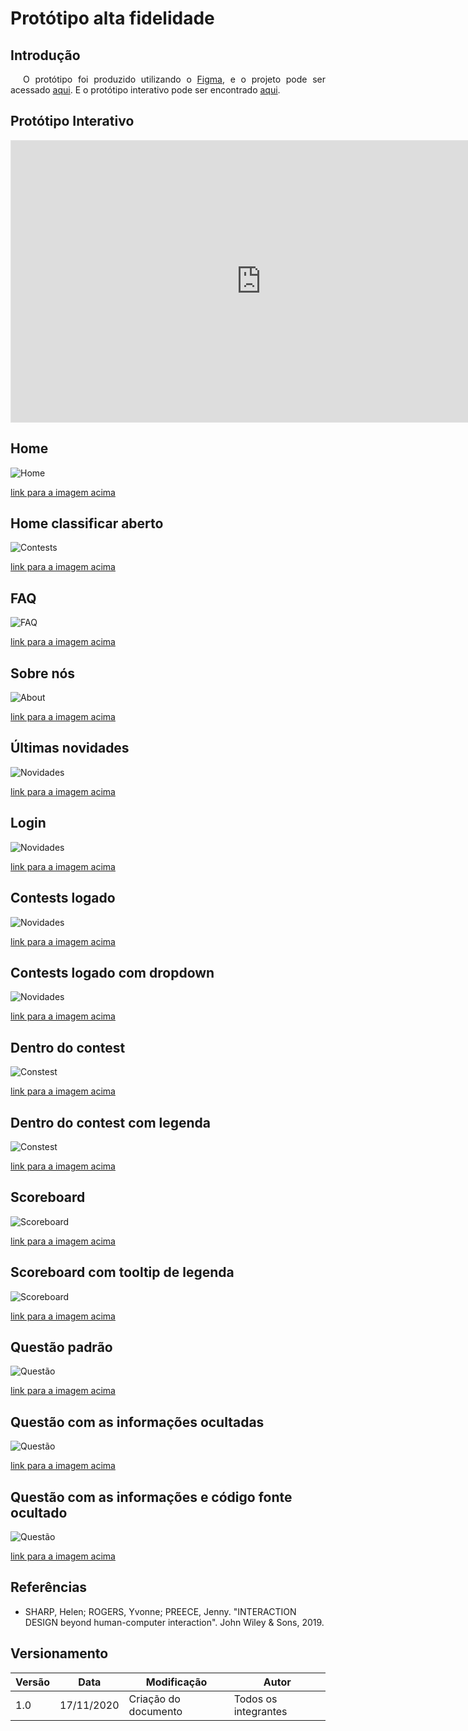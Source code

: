 # Protótipo alta fidelidade

## Introdução

<p style="text-indent: 20px; text-align: justify">
O protótipo foi produzido utilizando o <a class="link" href="https://www.figma.com/" target="_blank">Figma</a>, e o projeto pode ser acessado <a class="link" href="https://www.figma.com/file/6e0a2PDQNIVhWLBW5MiX7j/Prot%C3%B3tipo-CD-MOJ-Alta?node-id=0%3A1" target="_blank">aqui</a>. E o protótipo interativo pode ser encontrado <a class="link" href="https://www.figma.com/proto/6e0a2PDQNIVhWLBW5MiX7j/Prot%C3%B3tipo-CD-MOJ-Alta?node-id=5%3A7&scaling=min-zoom" target="_blank">aqui</a>.
</p>

## Protótipo Interativo

<iframe style="border: 1px solid rgba(0, 0, 0, 0.1);" width="800" height="450" src="https://www.figma.com/embed?embed_host=share&url=https%3A%2F%2Fwww.figma.com%2Fproto%2F6e0a2PDQNIVhWLBW5MiX7j%2FProt%25C3%25B3tipo-CD-MOJ-Alta%3Fnode-id%3D5%253A7%26scaling%3Dmin-zoom" allowfullscreen></iframe>

## Home

![Home](../../assets/alta_fidelidade/home(contests).png)

<a class="link" href="https://drive.google.com/file/d/1n7iQ0bHLwrrQQDnEX_U4ixDxhtNZqlNW/view?usp=sharing" target="_blank">link para a imagem acima</a>

## Home classificar aberto

![Contests](../../assets/alta_fidelidade/home_dropdown_classificar.png)

<a class="link" href="https://drive.google.com/file/d/1VbsddYWnqNqc3bWiJC53j9k-ALY0kaIa/view?usp=sharing" target="_blank">link para a imagem acima</a>

## FAQ

![FAQ](../../assets/alta_fidelidade/FAQ.png)

<a class="link" href="https://drive.google.com/file/d/13qB_A3Naqe45cum_m_M5NEn6xacqleQN/view?usp=sharing" target="_blank">link para a imagem acima</a>

## Sobre nós

![About](../../assets/alta_fidelidade/sobre.png)

<a class="link" href="https://drive.google.com/file/d/1PA9syR-s3iRZaObtMQ0uUghuhsLNogfi/view?usp=sharing" target="_blank">link para a imagem acima</a>

## Últimas novidades

![Novidades](../../assets/alta_fidelidade/novidades.png)

<a class="link" href="https://drive.google.com/file/d/1bEaOBFBjorXYMi9vAC8IfC51y1RA7NWk/view?usp=sharing" target="_blank">link para a imagem acima</a>

## Login

![Novidades](../../assets/alta_fidelidade/login.png)

<a class="link" href="https://drive.google.com/file/d/1Il85oLgz6z0ILRuc0hiZP8COfSo1TMkj/view?usp=sharing" target="_blank">link para a imagem acima</a>

## Contests logado

![Novidades](../../assets/alta_fidelidade/contests_logado.png)

<a class="link" href="https://drive.google.com/file/d/1OMLH-wLAgP5m6XEMZXt0K-KG6Gm8trsy/view?usp=sharing" target="_blank">link para a imagem acima</a>

## Contests logado com dropdown

![Novidades](../../assets/alta_fidelidade/contests_logado_dropdown_contests.png)

<a class="link" href="https://drive.google.com/file/d/1EKXD253LyhH1fjbyxjHjT9IQ8CTPh9qV/view?usp=sharing" target="_blank">link para a imagem acima</a>

## Dentro do contest

![Constest](../../assets/alta_fidelidade/contest.png)

<a class="link" href="https://drive.google.com/file/d/1qVeBj3S7b0jXy3Qdgu4qsoniGUsS_PTC/view?usp=sharing" target="_blank">link para a imagem acima</a>

## Dentro do contest com legenda

![Constest](../../assets/alta_fidelidade/contest_info.png)

<a class="link" href="https://drive.google.com/file/d/1WEpjbFXqoyGhLd5od1KQjhRitr3iVk1R/view?usp=sharing" target="_blank">link para a imagem acima</a>


## Scoreboard

![Scoreboard](../../assets/alta_fidelidade/scoreboard.png)

<a class="link" href="https://drive.google.com/file/d/1dPdgLOILLFeCMyepo0GZn9SZVNBsRbUp/view?usp=sharing" target="_blank">link para a imagem acima</a>

## Scoreboard com tooltip de legenda

![Scoreboard](../../assets/alta_fidelidade/scoreboard_info.png)

<a class="link" href="https://drive.google.com/file/d/1hrJ22YngpuAJLK8ljX9CrJJM53pjGi0h/view?usp=sharing" target="_blank">link para a imagem acima</a>

## Questão padrão

![Questão](../../assets/alta_fidelidade/questao.png)

<a class="link" href="https://drive.google.com/file/d/1k4l4yuFvbj7F0ClwsPBBoOXOyohbdjcD/view?usp=sharing" target="_blank">link para a imagem acima</a>

## Questão com as informações ocultadas

![Questão](../../assets/alta_fidelidade/questao_estado2.png)

<a class="link" href="https://drive.google.com/file/d/1DfaIBVMsCMv5hTo06fB9wDmxUdYjndFj/view?usp=sharing" target="_blank">link para a imagem acima</a>

## Questão com as informações e código fonte ocultado

![Questão](../../assets/alta_fidelidade/questao_estado3.png)

<a class="link" href="https://drive.google.com/file/d/1xWutHSSroA_ebPr-dHAVN-3JBeGhCd1x/view?usp=sharing" target="_blank">link para a imagem acima</a>

## Referências

- SHARP, Helen; ROGERS, Yvonne; PREECE, Jenny. "INTERACTION DESIGN beyond human-computer interaction". John Wiley & Sons, 2019.

## Versionamento
| Versão | Data | Modificação | Autor |
|--|--|--|--|
| 1.0 | 17/11/2020 | Criação do documento | Todos os integrantes |
